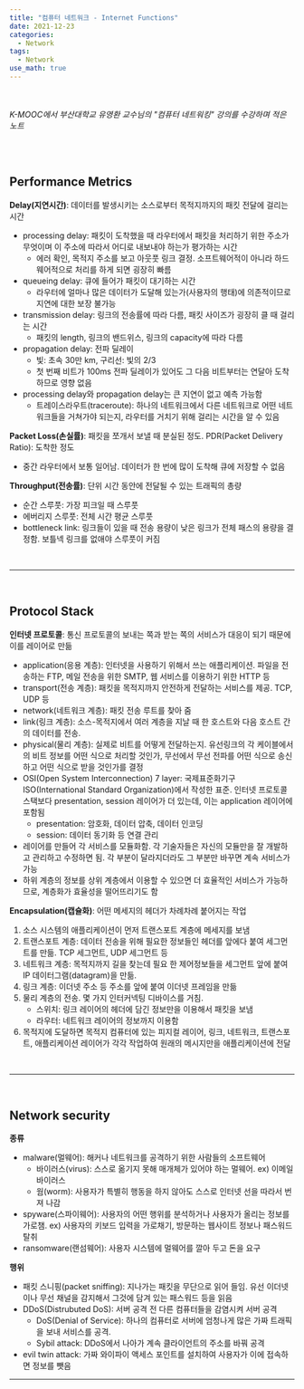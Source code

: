 ```yaml
---
title: "컴퓨터 네트워크 - Internet Functions"
date: 2021-12-23
categories:
  - Network
tags:
  - Network
use_math: true
---
```


<br></br>
*K-MOOC에서 부산대학교 유영환 교수님의 "컴퓨터 네트워킹" 강의를 수강하며 적은 노트*

<br></br>

## Performance Metrics

**Delay(지연시간)**: 데이터를 발생시키는 소스로부터 목적지까지의 패킷 전달에 걸리는 시간  
-	processing delay: 패킷이 도착했을 때 라우터에서 패킷을 처리하기 위한 주소가 무엇이며 이 주소에 따라서 어디로 내보내야 하는가 평가하는 시간
    -	에러 확인, 목적지 주소를 보고 아웃풋 링크 결정. 소프트웨어적이 아니라 하드웨어적으로 처리를 하게 되면 굉장히 빠름
-	queueing delay: 큐에 들어가 패킷이 대기하는 시간
    -	라우터에 얼마나 많은 데이터가 도달해 있는가(사용자의 행태)에 의존적이므로 지연에 대한 보장 불가능
-	transmission delay: 링크의 전송률에 따라 다름, 패킷 사이즈가 굉장히 클 때 걸리는 시간
    -	패킷의 length, 링크의 밴드위스, 링크의 capacity에 따라 다름
-	propagation delay: 전파 딜레이
    -	빛: 초속 30만 km, 구리선: 빛의 2/3
    -	첫 번째 비트가 100ms 전파 딜레이가 있어도 그 다음 비트부터는 연달아 도착하므로 영향 없음
-	processing delay와 propagation delay는 큰 지연이 없고 예측 가능함
    -	트레이스라우트(traceroute): 하나의 네트워크에서 다른 네트워크로 어떤 네트워크들을 거쳐가야 되는지, 라우터를 거치기 위해 걸리는 시간을 알 수 있음

**Packet Loss(손실률)**: 패킷을 쪼개서 보낼 때 분실된 정도. PDR(Packet Delivery Ratio): 도착한 정도
-	중간 라우터에서 보통 일어남. 데이터가 한 번에 많이 도착해 큐에 저장할 수 없음

**Throughput(전송률)**: 단위 시간 동안에 전달될 수 있는 트래픽의 총량
-	순간 스루풋: 가장 피크일 때 스루풋
-	에버리지 스루풋: 전체 시간 평균 스루풋
-	bottleneck link: 링크들이 있을 때 전송 용량이 낮은 링크가 전체 패스의 용량을 결정함. 보틀넥 링크를 없애야 스루풋이 커짐

<br>

---

<br>

## Protocol Stack

**인터넷 프로토콜**: 통신 프로토콜의 보내는 쪽과 받는 쪽의 서비스가 대응이 되기 때문에 이를 레이어로 만듦
-	application(응용 계층): 인터넷을 사용하기 위해서 쓰는 애플리케이션. 파일을 전송하는 FTP, 메일 전송을 위한 SMTP, 웹 서비스를 이용하기 위한 HTTP 등
-	transport(전송 계층): 패킷을 목적지까지 안전하게 전달하는 서비스를 제공. TCP, UDP 등
-	network(네트워크 계층): 패킷 전송 루트를 찾아 줌
-	link(링크 계층): 소스-목적지에서 여러 계층을 지날 때 한 호스트와 다음 호스트 간의 데이터를 전송.
-	physical(물리 계층): 실제로 비트를 어떻게 전달하는지. 유선링크의 각 케이블에서의 비트 정보를 어떤 식으로 처리할 것인가, 무선에서 무선 전파를 어떤 식으로 송신하고 어떤 식으로 받을 것인가를 결정
-	OSI(Open System Interconnection) 7 layer: 국제표준화기구 ISO(International Standard Organization)에서 작성한 표준. 인터넷 프로토콜 스택보다 presentation, session 레이어가 더 있는데, 이는 application 레이어에 포함됨
    -	presentation: 암호화, 데이터 압축, 데이터 인코딩
    -	session: 데이터 동기화 등 연결 관리
-	레이어를 만들어 각 서비스를 모듈화함. 각 기술자들은 자신의 모듈만을 잘 개발하고 관리하고 수정하면 됨. 각 부분이 달라지더라도 그 부분만 바꾸면 계속 서비스가 가능
-	하위 계층의 정보를 상위 계층에서 이용할 수 있으면 더 효율적인 서비스가 가능하므로, 계층화가 효율성을 떨어뜨리기도 함

**Encapsulation(캡슐화)**: 어떤 메세지의 헤더가 차례차례 붙어지는 작업
1.	소스 시스템의 애플리케이션이 먼저 트랜스포트 계층에 메세지를 보냄
2.	트랜스포트 계층: 데이터 전송을 위해 필요한 정보들인 헤더를 앞에다 붙여 세그먼트를 만듦. TCP 세그먼트, UDP 세그먼트 등
3.	네트워크 계층: 목적지까지 길을 찾는데 필요 한 제어정보들을 세그먼트 앞에 붙여 IP 데이터그램(datagram)을 만듦.
4.	링크 계층: 이더넷 주소 등 주소를 앞에 붙여 이더넷 프레임을 만듦
5.	물리 계층의 전송. 몇 가지 인터커넥팅 디바이스를 거침.
    -	스위치: 링크 레이어의 헤더에 담긴 정보만을 이용해서 패킷을 보냄
    -	라우터: 네트워크 레이어의 정보까지 이용함
6.	목적지에 도달하면 목적지 컴퓨터에 있는 피지컬 레이어, 링크, 네트워크, 트랜스포트, 애플리케이션 레이어가 각각 작업하여 원래의 메시지만을 애플리케이션에 전달

<br>

---

<br>

## Network security

**종류**
-	malware(멀웨어): 해커나 네트워크를 공격하기 위한 사람들의 소프트웨어
    -	바이러스(virus): 스스로 옮기지 못해 매개체가 있어야 하는 멀웨어. ex) 이메일 바이러스
    -	웜(worm): 사용자가 특별히 행동을 하지 않아도 스스로 인터넷 선을 따라서 번져 나감
-	spyware(스파이웨어): 사용자의 어떤 행위를 분석하거나 사용자가 올리는 정보를 가로챔. ex) 사용자의 키보드 입력을 가로채기, 방문하는 웹사이트 정보나 패스워드 탈취
-	ransomware(랜섬웨어): 사용자 시스템에 멀웨어를 깔아 두고 돈을 요구

**행위**
-	패킷 스니핑(packet sniffing): 지나가는 패킷을 무단으로 읽어 들임. 유선 이더넷이나 무선 채널을 감지해서 그것에 담겨 있는 패스워드 등을 읽음
-	DDoS(Distrubuted DoS): 서버 공격 전 다른 컴퓨터들을 감염시켜 서버 공격
    -	DoS(Denial of Service): 하나의 컴퓨터로 서버에 엄청나게 많은 가짜 트래픽을 보내 서비스를 공격.
    -	Sybil attack: DDoS에서 나아가 계속 클라이언트의 주소를 바꿔 공격
-	evil twin attack: 가짜 와이파이 액세스 포인트를 설치하여 사용자가 이에 접속하면 정보를 뺏음

---


<br></br>
